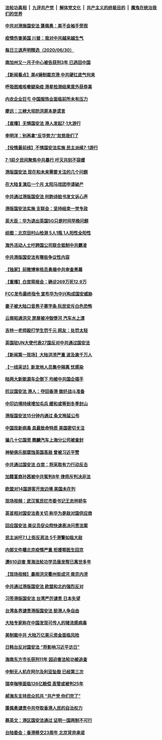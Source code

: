 

####  [法轮功真相](../../../../basic/blob/master/README.md?t=07011201) &nbsp;|&nbsp; [九评共产党](../../../../9ping.md/blob/master/README.md?t=07011201) &nbsp;|&nbsp; [解体党文化](../../../../jtdwh.md/blob/master/README.md?t=07011201)  &nbsp;|&nbsp; [共产主义的终极目的](../../../../gczydzjmd.md/blob/master/README.md?t=07011201) &nbsp;|&nbsp; [魔鬼在统治我们的世界](../../../../mgztzwmdsj.md/blob/master/README.md?t=07011201) 

#### [中共对港施国安法 蓬佩奥：美不会袖手旁观](../pages/nsc413/n12223421.md?t=07011201) 

#### [疫情伤害美国 川普：我对中共越来越生气](../pages/nsc413/n12223407.md?t=07011201) 

#### [每日三退声明精选（2020/06/30）](../pages/nsc413/n12223400.md?t=07011201) 

#### [南加州又一月子中心被告获刑3年 已逃回中国](../pages/nsc413/n12223221.md?t=07011201) 

#### [【新闻看点】美4锤制裁京港 中共硬扛底气何来](../pages/nsc413/n12223141.md?t=07011201) 

#### [呼吸困难咳嗽疑染疫 港星检测结果意外获恭喜](../pages/nsc413/n12223084.md?t=07011201) 

#### [内衣企业巨亏 中国服饰业面临前所未有压力](../pages/nsc413/n12222976.md?t=07011201) 

#### [廖远：三峡大坝防洪原本是谎言](../pages/nsc413/n12223220.md?t=07011201) 

#### [【直播】无惧国安法 港人发起7·1大游行](../pages/nsc413/n12219819.md?t=07011201) 

#### [李明洋：别再拿“反华势力”忽悠我们了](../pages/nsc413/n12223090.md?t=07011201) 

#### [【役情最前线】不惧国安法实施 民主派续7·1游行](../pages/nsc413/n12223038.md?t=07011201) 

#### [7·1前夕民间聚焦中共暴行 吁灭共刻不容缓](../pages/nsc413/n12222917.md?t=07011201) 

#### [港版国安法 现在和未来需要关注的几个问题](../pages/nsc413/n12222881.md?t=07011201) 

#### [在大陆复演后一个月 太阳马戏团申请破产](../pages/nsc413/n12223024.md?t=07011201) 

#### [中共通过港版国安法 何韵诗脸书发文诉心声](../pages/nsc413/n12222874.md?t=07011201) 

#### [港版国安法实施 支联会：坚持结束一党专政](../pages/nsc413/n12222758.md?t=07011201) 

#### [英大臣：华为退出英国5G只是时间早晚问题](../pages/nsc413/n12223030.md?t=07011201) 

#### [组图：北京田村山检测 5人1瓶 1人阳性全阳性](../pages/nsc413/n12222637.md?t=07011201) 

#### [海外活动人士吁跨国公司联合抵制中共霸凌](../pages/nsc413/n12222766.md?t=07011201) 

#### [中共港版国安法有哪些争议性内容](../pages/nsc413/n12222805.md?t=07011201) 

#### [【独家】前微博审核员勇揭中共审查黑幕](../pages/nsc413/n12207542.md?t=07011201) 

#### [【重播】白宫简报会：确诊269万死12.9万](../pages/nsc413/n12222860.md?t=07011201) 

#### [FCC发布最终指令 宣布华为中兴构成国安威胁](../pages/nsc413/n12222824.md?t=07011201) 

#### [妻子被大陆口音男子塞字条 阮民安斥白色恐怖](../pages/nsc413/n12222721.md?t=07011201) 

#### [云南昭通洪灾 房屋被冲毁堕河 汽车水上漂](../pages/nsc413/n12222555.md?t=07011201) 

#### [吉林一老师殴打学生罚千元 网友：处罚太轻](../pages/nsc413/n12222797.md?t=07011201) 

#### [英国驻UN大使代表27国反对中共通过国安法](../pages/nsc413/n12222760.md?t=07011201) 

#### [【新闻第一现场】大陆洪涝严重 波及逾千万人](../pages/nsc413/n12222063.md?t=07011201) 

#### [【一线采访】新发地人员集中隔离 忧感染](../pages/nsc413/n12222406.md?t=07011201) 

#### [陆两大新能源车企倒下 均被中共国企插手](../pages/nsc413/n12222548.md?t=07011201) 

#### [抗议国安法 港人：夺回香港 做好战斗准备](../pages/nsc413/n12222716.md?t=07011201) 

#### [中印边境持续增加屯兵 缓和或等到冬季封山](../pages/nsc413/n12222557.md?t=07011201) 

#### [港版国安法15分钟内通过 条文拖延公布](../pages/nsc413/n12222356.md?t=07011201) 

#### [中国现新病毒 具最致命特质 美国密切关注](../pages/nsc413/n12222596.md?t=07011201) 

#### [骗几十亿国资 赛麟汽车上海分公司被查封](../pages/nsc413/n12222525.md?t=07011201) 

#### [神秘俱乐部腐蚀英国高层 曾被习近平赞](../pages/nsc413/n12222573.md?t=07011201) 

#### [中共通过国安法 白宫：将采取有力行动反击](../pages/nsc413/n12222567.md?t=07011201) 

#### [加籍富商孙茜被中共冤判8年 律师斥判决非法](../pages/nsc413/n12222377.md?t=07011201) 

#### [欧盟对14国游客开放边境 美国未在列](../pages/nsc413/n12222348.md?t=07011201) 

#### [现场视频：武汉冤民拦市委书记王忠林轿车](../pages/nsc413/n12222416.md?t=07011201) 

#### [英首相对国安法表关切 称华为是敌对国供应商](../pages/nsc413/n12222449.md?t=07011201) 

#### [回应国安法 美议员促众院快速表决问责法案](../pages/nsc413/n12222415.md?t=07011201) 

#### [民主派吁7.1上街反恶法 5千港警如临大敌](../pages/nsc413/n12222323.md?t=07011201) 

#### [内部文件曝北京疫情严重 拒援鄂医生回京](../pages/nsc413/n12220513.md?t=07011201) 

#### [遭610迫害 青海法轮功学员唐发帮已离世多年](../pages/nsc413/n12219873.md?t=07011201) 

#### [【现场视频】暴雨洪灾衢州街成河 南京内涝](../pages/nsc413/n12221984.md?t=07011201) 

#### [中共通过港版国安法 欧盟和北约强烈反对](../pages/nsc413/n12222076.md?t=07011201) 

#### [习签港版国安法 台湾严厉谴责 日本失望](../pages/nsc413/n12221834.md?t=07011201) 

#### [台湾各界谴责港版国安法 挺港人争自由](../pages/nsc413/n12221780.md?t=07011201) 

#### [大陆专家称在中国发现可传人的猪流感病毒](../pages/nsc413/n12221316.md?t=07011201) 


#### [美制裁中共 大陆万亿美元资金面临风险](../pages/nsc413/n12221644.md?t=07011201) 

#### [日韩台反对国安法 “将影响习近平访日”](../pages/nsc413/n12221801.md?t=07011201) 

#### [海南东方市长获刑11年 因迫害法轮功被追查](../pages/nsc413/n12221375.md?t=07011201) 

#### [中制无人机在阿尔及利亚坠毁 已经第三次](../pages/nsc413/n12221688.md?t=07011201) 

#### [瑞幸咖啡面临126亿赔偿 高管或被判25年](../pages/nsc413/n12220844.md?t=07011201) 

#### [郝海东支持民众抗共 “共产党 你们完了”](../pages/nsc413/n12221534.md?t=07011201) 

#### [蓬佩奥谴责中共夺取香港人民的自治权力](../pages/nsc413/n12222042.md?t=07011201) 

#### [蔡英文：港区国安法通过 证明一国两制不可行](../pages/nsc413/n12221525.md?t=07011201) 

#### [台陆委会：香港移交23周年 北京背弃承诺](../pages/nsc413/n12221002.md?t=07011201) 

